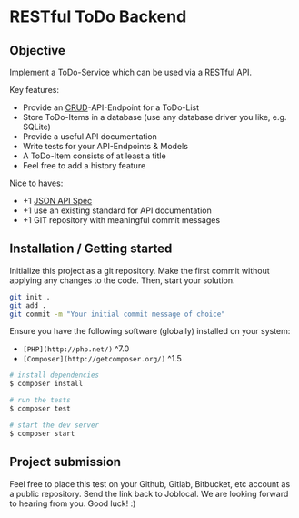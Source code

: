 # RESTful ToDo Backend

## Objective

Implement a ToDo-Service which can be used via a RESTful API.

Key features:
 * Provide an [CRUD](https://en.wikipedia.org/wiki/Create,_read,_update_and_delete)-API-Endpoint for a ToDo-List
 * Store ToDo-Items in a database (use any database driver you like, e.g. SQLite)
 * Provide a useful API documentation 
 * Write tests for your API-Endpoints & Models
 * A ToDo-Item consists of at least a title
 * Feel free to add a history feature
 
Nice to haves:
 * +1 [JSON API Spec](http://jsonapi.org/)
 * +1 use an existing standard for API documentation
 * +1 GIT repository with meaningful commit messages

## Installation / Getting started

Initialize this project as a git repository. Make the first commit without applying any changes to the code. Then, start your solution.

```sh
git init .
git add .
git commit -m "Your initial commit message of choice"
```

Ensure you have the following software (globally) installed on your system:

* `[PHP](http://php.net/)` ^7.0
* `[Composer](http://getcomposer.org/)` ^1.5

```sh
# install dependencies
$ composer install

# run the tests
$ composer test

# start the dev server
$ composer start
```

## Project submission

Feel free to place this test on your Github, Gitlab, Bitbucket, etc account as a public repository. Send the link back to Joblocal. We are looking forward to hearing from you. Good luck! :)
